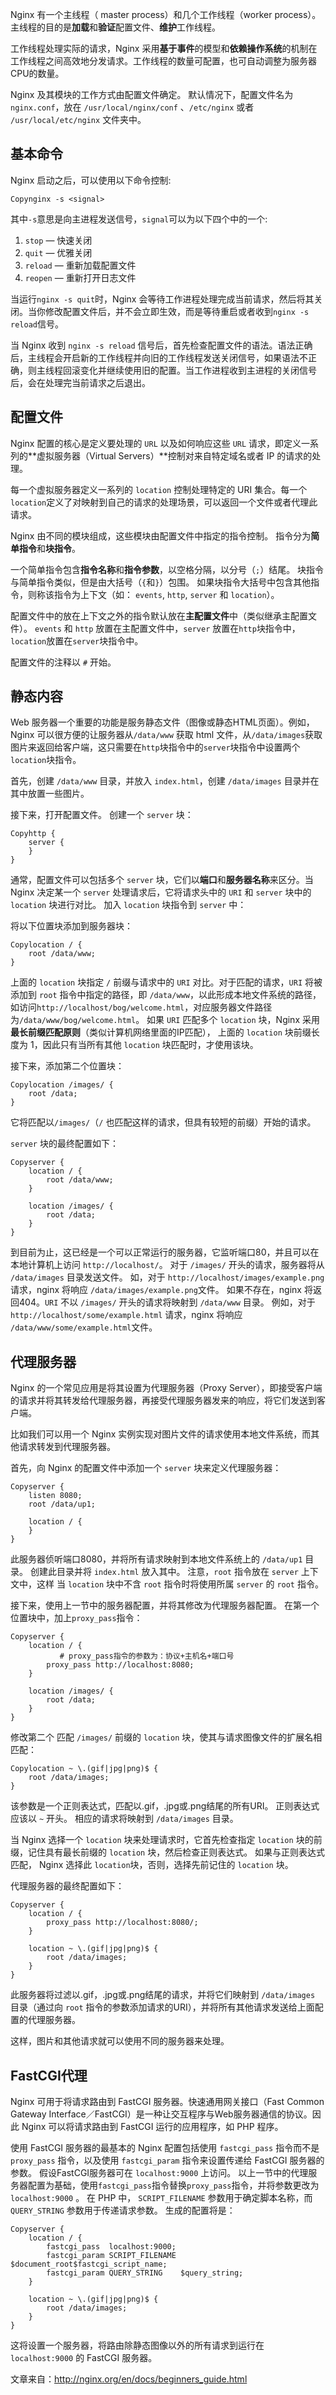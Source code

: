 Nginx 有一个主线程（ master process）和几个工作线程（worker process）。主线程的目的是**加载**和**验证**配置文件、**维护**工作线程。

工作线程处理实际的请求，Nginx 采用**基于事件**的模型和**依赖操作系统**的机制在工作线程之间高效地分发请求。工作线程的数量可配置，也可自动调整为服务器CPU的数量。

Nginx 及其模块的工作方式由配置文件确定。 默认情况下，配置文件名为 `nginx.conf`，放在 `/usr/local/nginx/conf` 、`/etc/nginx` 或者 `/usr/local/etc/nginx` 文件夹中。

## 基本命令

Nginx 启动之后，可以使用以下命令控制:

```
Copynginx -s <signal>
```

其中`-s`意思是向主进程发送信号，`signal`可以为以下四个中的一个:

1. `stop` — 快速关闭
2. `quit` — 优雅关闭
3. `reload` — 重新加载配置文件
4. `reopen` — 重新打开日志文件

当运行`nginx -s quit`时，Nginx 会等待工作进程处理完成当前请求，然后将其关闭。当你修改配置文件后，并不会立即生效，而是等待重启或者收到`nginx -s reload`信号。

当 Nginx 收到 `nginx -s reload` 信号后，首先检查配置文件的语法。语法正确后，主线程会开启新的工作线程并向旧的工作线程发送关闭信号，如果语法不正确，则主线程回滚变化并继续使用旧的配置。当工作进程收到主进程的关闭信号后，会在处理完当前请求之后退出。

## 配置文件

Nginx 配置的核心是定义要处理的 `URL` 以及如何响应这些 `URL` 请求，即定义一系列的**虚拟服务器（Virtual Servers）**控制对来自特定域名或者 IP 的请求的处理。

每一个虚拟服务器定义一系列的 `location` 控制处理特定的 URI 集合。每一个`location`定义了对映射到自己的请求的处理场景，可以返回一个文件或者代理此请求。

Nginx 由不同的模块组成，这些模块由配置文件中指定的指令控制。 指令分为**简单指令**和**块指令**。

一个简单指令包含**指令名称**和**指令参数**，以空格分隔，以分号（`;`）结尾。 块指令与简单指令类似，但是由大括号（`{`和`}`）包围。 如果块指令大括号中包含其他指令，则称该指令为上下文（如： `events`, `http`, `server` 和 `location`）。

配置文件中的放在上下文之外的指令默认放在**主配置文件**中（类似继承主配置文件）。 `events` 和 `http` 放置在主配置文件中，`server` 放置在`http`块指令中，`location`放置在`server`块指令中。

配置文件的注释以 `#` 开始。

## 静态内容

Web 服务器一个重要的功能是服务静态文件（图像或静态HTML页面）。例如，Nginx 可以很方便的让服务器从`/data/www` 获取 html 文件，从`/data/images`获取图片来返回给客户端，这只需要在`http`块指令中的`server`块指令中设置两个`location`块指令。

首先，创建 `/data/www` 目录，并放入 `index.html`，创建 `/data/images` 目录并在其中放置一些图片。

接下来，打开配置文件。 创建一个 `server` 块：

```
Copyhttp {
    server {
    }
}
```

通常，配置文件可以包括多个 `server` 块，它们以**端口**和**服务器名称**来区分。当 Nginx 决定某一个 `server` 处理请求后，它将请求头中的 `URI` 和 `server` 块中的 `location` 块进行对比。
加入 `location` 块指令到 `server` 中：

将以下位置块添加到服务器块：

```
Copylocation / {
    root /data/www;
}
```

上面的 `location` 块指定 `/` 前缀与请求中的 `URI` 对比。对于匹配的请求，`URI` 将被添加到 `root` 指令中指定的路径，即 `/data/www`，以此形成本地文件系统的路径，如访问`http://localhost/bog/welcome.html`，对应服务器文件路径为`/data/www/bog/welcome.html`。 如果 `URI` 匹配多个 `location` 块，Nginx 采用**最长前缀匹配原则**（类似计算机网络里面的IP匹配）， 上面的 `location` 块前缀长度为 1，因此只有当所有其他 `location` 块匹配时，才使用该块。

接下来，添加第二个位置块：

```
Copylocation /images/ {
    root /data;
}
```

它将匹配以`/images/`（`/` 也匹配这样的请求，但具有较短的前缀）开始的请求。

`server` 块的最终配置如下：

```
Copyserver {
    location / {
        root /data/www;
    }

    location /images/ {
        root /data;
    }
}
```

到目前为止，这已经是一个可以正常运行的服务器，它监听端口80，并且可以在本地计算机上访问 `http://localhost/`。 对于 `/images/` 开头的请求，服务器将从 `/data/images` 目录发送文件。 如，对于 `http://localhost/images/example.png` 请求，nginx 将响应 `/data/images/example.png`文件。 如果不存在，nginx 将返回404。`URI` 不以 `/images/` 开头的请求将映射到 `/data/www` 目录。 例如，对于 `http://localhost/some/example.html` 请求，nginx 将响应 `/data/www/some/example.html`文件。

## 代理服务器

Nginx 的一个常见应用是将其设置为代理服务器（Proxy Server），即接受客户端的请求并将其转发给代理服务器，再接受代理服务器发来的响应，将它们发送到客户端。

比如我们可以用一个 Nginx 实例实现对图片文件的请求使用本地文件系统，而其他请求转发到代理服务器。

首先，向 Nginx 的配置文件中添加一个 `server` 块来定义代理服务器：

```
Copyserver {
    listen 8080;
    root /data/up1;

    location / {
    }
}
```

此服务器侦听端口8080，并将所有请求映射到本地文件系统上的 `/data/up1` 目录。 创建此目录并将 `index.html` 放入其中。 注意，`root` 指令放在 `server` 上下文中，这样 当 `location` 块中不含 `root` 指令时将使用所属 `server` 的 `root` 指令。

接下来，使用上一节中的服务器配置，并将其修改为代理服务器配置。 在第一个位置块中，加上`proxy_pass`指令：

```
Copyserver {
    location / {
           # proxy_pass指令的参数为：协议+主机名+端口号
        proxy_pass http://localhost:8080;
    }

    location /images/ {
        root /data;
    }
}
```

修改第二个 匹配 `/images/` 前缀的 `location` 块，使其与请求图像文件的扩展名相匹配：

```
Copylocation ~ \.(gif|jpg|png)$ {
    root /data/images;
}
```

该参数是一个正则表达式，匹配以.gif，.jpg或.png结尾的所有URI。 正则表达式应该以 `~` 开头。 相应的请求将映射到 `/data/images` 目录。

当 Nginx 选择一个 `location` 块来处理请求时，它首先检查指定 `location` 块的前缀，记住具有最长前缀的 `location` 块，然后检查正则表达式。 如果与正则表达式匹配， Nginx 选择此 `location`块，否则，选择先前记住的 `location` 块。

代理服务器的最终配置如下：

```
Copyserver {
    location / {
        proxy_pass http://localhost:8080/;
    }

    location ~ \.(gif|jpg|png)$ {
        root /data/images;
    }
}
```

此服务器将过滤以.gif，.jpg或.png结尾的请求，并将它们映射到 `/data/images` 目录（通过向 `root` 指令的参数添加请求的URI），并将所有其他请求发送给上面配置的代理服务器。

这样，图片和其他请求就可以使用不同的服务器来处理。

## FastCGI代理

Nginx 可用于将请求路由到 FastCGI 服务器。快速通用网关接口（Fast Common Gateway Interface／FastCGI）是一种让交互程序与Web服务器通信的协议。因此 Nginx 可以将请求路由到 FastCGI 运行的应用程序，如 PHP 程序。

使用 FastCGI 服务器的最基本的 Nginx 配置包括使用 `fastcgi_pass` 指令而不是 `proxy_pass` 指令，以及使用 `fastcgi_param` 指令来设置传递给 FastCGI 服务器的参数。 假设FastCGI服务器可在 `localhost:9000` 上访问。 以上一节中的代理服务器配置为基础，使用`fastcgi_pass`指令替换`proxy_pass`指令，并将参数更改为 `localhost:9000` 。 在 PHP 中， `SCRIPT_FILENAME` 参数用于确定脚本名称，而 `QUERY_STRING` 参数用于传递请求参数。 生成的配置将是：

```
Copyserver {
    location / {
        fastcgi_pass  localhost:9000;
        fastcgi_param SCRIPT_FILENAME $document_root$fastcgi_script_name;
        fastcgi_param QUERY_STRING    $query_string;
    }

    location ~ \.(gif|jpg|png)$ {
        root /data/images;
    }
}
```

这将设置一个服务器，将路由除静态图像以外的所有请求到运行在 `localhost:9000` 的 FastCGI 服务器。

文章来自：<http://nginx.org/en/docs/beginners_guide.html>